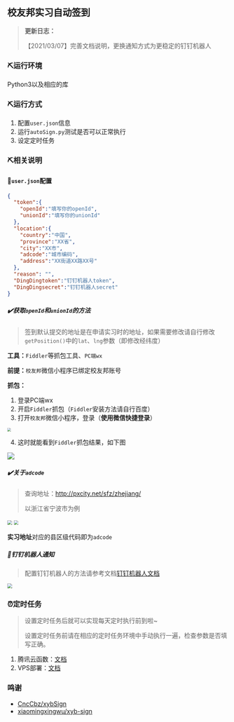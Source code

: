 ## 校友邦实习自动签到

> **更新日志：**
>
> 【2021/03/07】完善文档说明，更换通知方式为更稳定的钉钉机器人

### ⛏️运行环境

Python3以及相应的库

### ⛏️运行方式

1. 配置`user.json`信息
2. 运行`autoSign.py`测试是否可以正常执行
3. 设定定时任务

### ⛏️相关说明

#### 📃`user.json`配置

```json
{
  "token":{
    "openId":"填写你的openId",
    "unionId":"填写你的unionId"
  },
  "location":{
    "country":"中国",
    "province":"XX省",
    "city":"XX市",
    "adcode":"城市编码",
    "address":"XX街道XX路XX号"
  },
  "reason": "",
  "DingDingtoken":"钉钉机器人token",
  "DingDingsecret":"钉钉机器人secret"
}
```

##### ✔️获取`openId`和`unionId`的方法

> 签到默认提交的地址是在申请实习时的地址，如果需要修改请自行修改`getPosition()`中的`lat`、`lng`参数（即修改经纬度）

**工具：**`Fiddler`等抓包工具、`PC端wx`

**前提：**`校友邦`微信小程序已绑定校友邦账号

**抓包：**

1. 登录PC端wx
2. 开启`Fiddler`抓包（`Fiddler`安装方法请自行百度）
3. 打开`校友邦`微信小程序，登录（**使用微信快捷登录**）

<img src="https://img.xiehestudio.com/pic_go/20210307123713.png" style="zoom: 50%;" />

4. 这时就能看到`Fiddler`抓包结果，如下图

![](https://img.xiehestudio.com/pic_go/20210307124015.png)

##### ✔️关于`adcode`

> 查询地址：http://pxcity.net/sfz/zhejiang/  
>
> 以浙江省宁波市为例

<img src="https://img.xiehestudio.com/pic_go/20210307125001.png" style="zoom: 67%;" />

<img src="https://img.xiehestudio.com/pic_go/20210307125053.png" style="zoom:67%;" />

**实习地址**对应的县区级代码即为`adcode`

##### 🤖钉钉机器人通知

> 配置钉钉机器人的方法请参考文档[钉钉机器人文档](https://www.dingtalk.com/qidian/help-detail-20781541.html)

<img src="https://img.xiehestudio.com/pic_go/20210307124247.png" style="zoom:67%;" />

### ⏰定时任务

> 设置定时任务后就可以实现每天定时执行前到啦~
>
> 设置定时任务前请在相应的定时任务环境中手动执行一遍，检查参数是否填写正确。

1. 腾讯云函数：[文档](https://cloud.tencent.com/document/product/583/9210)
2. VPS部署：[文档](https://pwner.cn/posts/12d18c2f.html)

### 鸣谢

- [CncCbz/xybSign](https://github.com/CncCbz/xybSign)
- [xiaomingxingwu/xyb-sign](https://github.com/xiaomingxingwu/xyb-sign)

